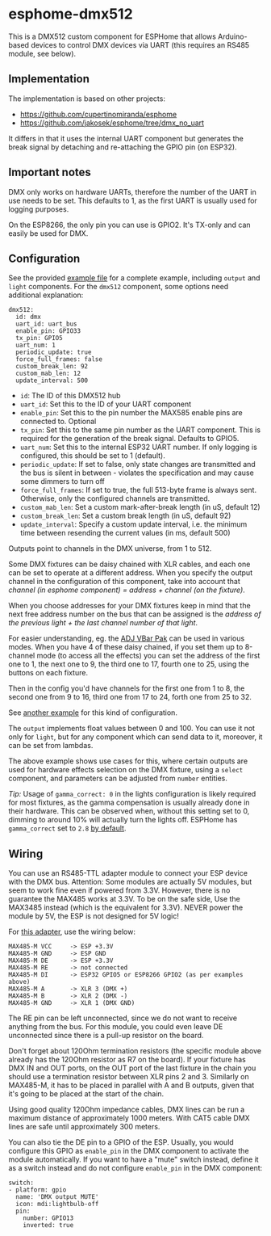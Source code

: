 # esphome-dmx512

This is a DMX512 custom component for ESPHome that allows Arduino-based devices to control DMX devices via UART (this requires an RS485 module, see below).

## Implementation

The implementation is based on other projects:

  * https://github.com/cupertinomiranda/esphome
  * https://github.com/jakosek/esphome/tree/dmx_no_uart

It differs in that it uses the internal UART component but generates the break signal by detaching and re-attaching the GPIO pin (on ESP32).

## Important notes

DMX only works on hardware UARTs, therefore the number of the UART in use needs to be set. This defaults to 1, as the first UART is usually used for logging purposes.

On the ESP8266, the only pin you can use is GPIO2. It's TX-only and can easily be used for DMX.

## Configuration

See the provided [example file](example_dmx.yaml) for a complete example, including `output` and `light` components. For the `dmx512` component, some options need additional explanation:
```
dmx512:
  id: dmx
  uart_id: uart_bus
  enable_pin: GPIO33
  tx_pin: GPIO5
  uart_num: 1
  periodic_update: true
  force_full_frames: false
  custom_break_len: 92
  custom_mab_len: 12
  update_interval: 500
```

  * `id`: The ID of this DMX512 hub
  * `uart_id`: Set this to the ID of your UART component
  * `enable_pin`: Set this to the pin number the MAX585 enable pins are connected to. Optional
  * `tx_pin`: Set this to the same pin number as the UART component. This is required for the generation of the break signal. Defaults to GPIO5.
  * `uart_num`: Set this to the internal ESP32 UART number. If only logging is configured, this should be set to 1 (default). 
  * `periodic_update`: If set to false, only state changes are transmitted and the bus is silent in between - violates the specification and may cause some dimmers to turn off
  * `force_full_frames`: If set to true, the full 513-byte frame is always sent. Otherwise, only the configured channels are transmitted.
  * `custom_mab_len`: Set a custom mark-after-break length (in uS, default 12)
  * `custom_break_len`: Set a custom break length (in uS, default 92)
  * `update_interval`: Specify a custom update interval, i.e. the minimum time between resending the current values (in ms, default 500)

Outputs point to channels in the DMX universe, from 1 to 512. 

Some DMX fixtures can be daisy chained with XLR cables, and each one can be set to operate at a different address. When you specify the output channel in the configuration of this component, take into account that _channel (in esphome component) = address + channel (on the fixture)_. 

When you choose addresses for your DMX fixtures keep in mind that the next free address number on the bus that can be assigned is the _address of the previous light + the last channel number of that light_. 

For easier understanding, eg. the [ADJ VBar Pak](https://d295jznhem2tn9.cloudfront.net/ItemRelatedFiles/8659/vbar_pak.pdf) can be used in various modes. When you have 4 of these daisy chained, if you set them up to 8-channel mode (to access all the effects) you can set the address of the first one to 1, the next one to 9, the third one to 17, fourth one to 25, using the buttons on each fixture. 

Then in the config you'd have channels for the first one from 1 to 8, the second one from 9 to 16, third one from 17 to 24, forth one from 25 to 32. 

See [another example](example_4x_adj_vbar_pak.yaml) for this kind of configuration.

The `output` implements float values between 0 and 100. You can use it not only for `light`, but for any component which can send data to it, moreover, it can be set from lambdas. 

The above example shows use cases for this, where certain outputs are used for hardware effects selection on the DMX fixture, using a `select` component, and parameters can be adjusted from `number` entities.

_Tip:_ Usage of `gamma_correct: 0` in the lights configuration is likely required for most fixtures, as the gamma compensation is usually already done in their hardware. This can be observed when, without this setting set to 0, dimming to around 10% will actually turn the lights off. ESPHome has `gamma_correct` set to `2.8` [by default](https://esphome.io/components/light/index.html).

## Wiring

You can use an RS485-TTL adapter module to connect your ESP device with the DMX bus. Attention: Some modules are actually 5V modules, but seem to work fine even if powered from 3.3V. However, there is no guarantee the MAX485 works at 3.3V. To be on the safe side, Use the MAX3485 instead (which is the equivalent for 3.3V). NEVER power the module by 5V, the ESP is not designed for 5V logic!

For [this adapter](https://community.home-assistant.io/t/modbus-with-max-485-ttl-to-rs-485-converter-module/176540), use the wiring below:

```
MAX485-M VCC     -> ESP +3.3V
MAX485-M GND     -> ESP GND
MAX485-M DE      -> ESP +3.3V
MAX485-M RE      -> not connected
MAX485-M DI      -> ESP32 GPIO5 or ESP8266 GPIO2 (as per examples above)
MAX485-M A       -> XLR 3 (DMX +)
MAX485-M B       -> XLR 2 (DMX -)
MAX485-M GND     -> XLR 1 (DMX GND)
```


The RE pin can be left unconnected, since we do not want to receive anything from the bus. For this module, you could even leave DE unconnected since there is a pull-up resistor on the board.

Don't forget about 120Ohm termination resistors (the specific module above already has the 120Ohm resistor as R7 on the board). If your fixture has DMX IN and OUT ports, on the OUT port of the last fixture in the chain you should use a termination resistor between XLR pins 2 and 3. Similarly on MAX485-M, it has to be placed in parallel with A and B outputs, given that it's going to be placed at the start of the chain.

Using good quality 120Ohm impedance cables, DMX lines can be run a maximum distance of approximately 1000 meters. With CAT5 cable DMX lines are safe until approximately 300 meters.

You can also tie the DE pin to a GPIO of the ESP. Usually, you would configure this GPIO as `enable_pin` in the DMX component to activate the module automatically. 
If you want to have a "mute" switch instead, define it as a switch instead and do not configure `enable_pin` in the DMX component:


```
switch:
- platform: gpio
  name: 'DMX output MUTE'
  icon: mdi:lightbulb-off
  pin:
    number: GPIO13
    inverted: true
```

